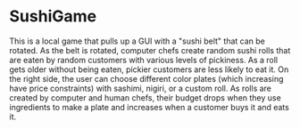 # SushiGame
This is a local game that pulls up a GUI with a "sushi belt" that can be rotated.  As the belt is rotated, computer chefs 
create random sushi rolls that are eaten by random customers with various levels of pickiness.  As a roll gets older without being eaten, 
pickier customers are less likely to eat it.  On the right side, the user can choose different 
color plates (which increasing have price constraints) with sashimi, nigiri, or a custom roll.  As rolls are created by computer and 
human chefs, their budget drops when they use ingredients to make a plate and increases when a customer buys it and eats it.

